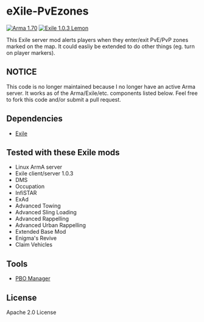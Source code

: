 # eXile-PvEzones
[![Arma 1.70](https://img.shields.io/badge/Arma-1.70-blue.svg)](https://dev.arma3.com/post/spotrep-00067) [![Exile 1.0.3 Lemon](https://img.shields.io/badge/Exile-1.0.3%20Lemon-C72651.svg)](http://www.exilemod.com/announcement/126-exile-103-lemon-has-dropped/)

This Exile server mod alerts players when they enter/exit PvE/PvP zones marked on the map. It could easliy be extended to do other things (eg. turn on player markers).

## NOTICE
This code is no longer maintained because I no longer have an active Arma server. It works as of the Arma/Exile/etc. components listed below. Feel free to fork this code and/or submit a pull request.

## Dependencies
* [Exile](http://www.exilemod.com/downloads/)

## Tested with these Exile mods
* Linux ArmA server
* Exile client/server 1.0.3
* DMS
* Occupation
* InfiSTAR
* ExAd
* Advanced Towing
* Advanced Sling Loading
* Advanced Rappelling
* Advanced Urban Rappelling
* Extended Base Mod
* Enigma's Revive
* Claim Vehicles

## Tools
* [PBO Manager](http://www.armaholic.com/page.php?id=16369)

## License
Apache 2.0 License
